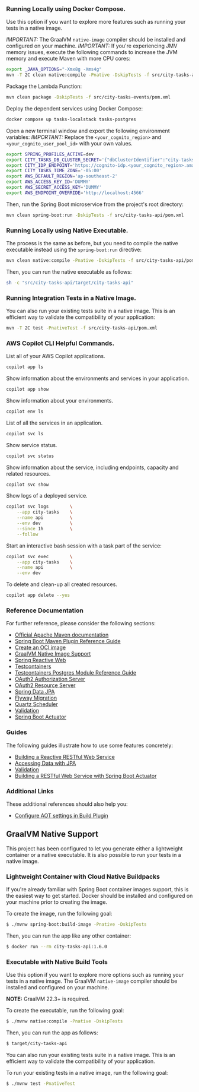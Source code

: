 
### Running Locally using Docker Compose.

Use this option if you want to explore more features such as running your tests in a native image.

*IMPORTANT:* The GraalVM `native-image` compiler should be installed and configured on your machine.
*IMPORTANT:* If you're experiencing JMV memory issues, execute the following commands to increase the JVM memory and execute Maven with more CPU cores:
```bash
export _JAVA_OPTIONS="-Xmx8g -Xms4g"
mvn -T 2C clean native:compile -Pnative -DskipTests -f src/city-tasks-api/pom.xml -Ddependency-check.skip=true
```

Package the Lambda Function:
```bash
mvn clean package -DskipTests -f src/city-tasks-events/pom.xml
```

Deploy the dependent services using Docker Compose:
```bash
docker compose up tasks-localstack tasks-postgres
```

Open a new terminal window and export the following environment variables:
*IMPORTANT:* Replace the `<your_cognito_region>` and `<your_cognito_user_pool_id>` with your own values.
```bash
export SPRING_PROFILES_ACTIVE=dev
export CITY_TASKS_DB_CLUSTER_SECRET='{"dbClusterIdentifier":"city-tasks-db-cluster","password":"postgres123","dbname":"CityTasksDB","engine":"postgres","port":5432,"host":"localhost","username":"postgres"}'
export CITY_IDP_ENDPOINT='https://cognito-idp.<your_cognito_region>.amazonaws.com/<your_cognito_user_pool_id>'
export CITY_TASKS_TIME_ZONE='-05:00'
export AWS_DEFAULT_REGION='ap-southeast-2'
export AWS_ACCESS_KEY_ID='DUMMY'
export AWS_SECRET_ACCESS_KEY='DUMMY'
export AWS_ENDPOINT_OVERRIDE='http://localhost:4566'
```
Then, run the Spring Boot microservice from the project's root directory:
```bash
mvn clean spring-boot:run -DskipTests -f src/city-tasks-api/pom.xml
```

### Running Locally using Native Executable.

The process is the same as before, but you need to compile the native executable instead using the `spring-boot:run` directive:
```bash
mvn clean native:compile -Pnative -DskipTests -f src/city-tasks-api/pom.xml
```
Then, you can run the native executable as follows:
```bash
sh -c "src/city-tasks-api/target/city-tasks-api"
```

### Running Integration Tests in a Native Image.

You can also run your existing tests suite in a native image.
This is an efficient way to validate the compatibility of your application:
```bash
mvn -T 2C test -PnativeTest -f src/city-tasks-api/pom.xml
```

### AWS Copilot CLI Helpful Commands.

List all of your AWS Copilot applications.
```bash
copilot app ls
```

Show information about the environments and services in your application.
```bash
copilot app show
```

Show information about your environments.
```bash
copilot env ls
```

List of all the services in an application.
```bash
copilot svc ls
```

Show service status.
```bash
copilot svc status
```

Show information about the service, including endpoints, capacity and related resources.
```bash
copilot svc show
```

Show logs of a deployed service.
```bash
copilot svc logs        \
    --app city-tasks    \
    --name api          \
    --env dev           \
    --since 1h          \
    --follow
```
Start an interactive bash session with a task part of the service:
```bash
copilot svc exec        \
    --app city-tasks    \
    --name api          \
    --env dev
```
To delete and clean-up all created resources.
```bash
copilot app delete --yes
```

### Reference Documentation
For further reference, please consider the following sections:

* [Official Apache Maven documentation](https://maven.apache.org/guides/index.html)
* [Spring Boot Maven Plugin Reference Guide](https://docs.spring.io/spring-boot/docs/3.1.1/maven-plugin/reference/html/)
* [Create an OCI image](https://docs.spring.io/spring-boot/docs/3.1.1/maven-plugin/reference/html/#build-image)
* [GraalVM Native Image Support](https://docs.spring.io/spring-boot/docs/3.1.1/reference/html/native-image.html#native-image)
* [Spring Reactive Web](https://docs.spring.io/spring-boot/docs/3.1.1/reference/htmlsingle/#web.reactive)
* [Testcontainers](https://www.testcontainers.org/)
* [Testcontainers Postgres Module Reference Guide](https://www.testcontainers.org/modules/databases/postgres/)
* [OAuth2 Authorization Server](https://docs.spring.io/spring-boot/docs/3.1.1/reference/htmlsingle/#web.security.oauth2.authorization-server)
* [OAuth2 Resource Server](https://docs.spring.io/spring-security/reference/reactive/oauth2/resource-server/)
* [Spring Data JPA](https://docs.spring.io/spring-boot/docs/3.1.1/reference/htmlsingle/#data.sql.jpa-and-spring-data)
* [Flyway Migration](https://docs.spring.io/spring-boot/docs/3.1.1/reference/htmlsingle/#howto.data-initialization.migration-tool.flyway)
* [Quartz Scheduler](https://docs.spring.io/spring-boot/docs/3.1.1/reference/htmlsingle/#io.quartz)
* [Validation](https://docs.spring.io/spring-boot/docs/3.1.1/reference/htmlsingle/#io.validation)
* [Spring Boot Actuator](https://docs.spring.io/spring-boot/docs/3.1.1/reference/htmlsingle/#actuator)

### Guides
The following guides illustrate how to use some features concretely:

* [Building a Reactive RESTful Web Service](https://spring.io/guides/gs/reactive-rest-service/)
* [Accessing Data with JPA](https://spring.io/guides/gs/accessing-data-jpa/)
* [Validation](https://spring.io/guides/gs/validating-form-input/)
* [Building a RESTful Web Service with Spring Boot Actuator](https://spring.io/guides/gs/actuator-service/)

### Additional Links
These additional references should also help you:

* [Configure AOT settings in Build Plugin](https://docs.spring.io/spring-boot/docs/3.1.1/maven-plugin/reference/htmlsingle/#aot)

## GraalVM Native Support
This project has been configured to let you generate either a lightweight container or a native executable.
It is also possible to run your tests in a native image.

### Lightweight Container with Cloud Native Buildpacks
If you're already familiar with Spring Boot container images support, this is the easiest way to get started.
Docker should be installed and configured on your machine prior to creating the image.

To create the image, run the following goal:

```bash
$ ./mvnw spring-boot:build-image -Pnative -DskipTests
```

Then, you can run the app like any other container:

```bash
$ docker run --rm city-tasks-api:1.6.0
```

### Executable with Native Build Tools
Use this option if you want to explore more options such as running your tests in a native image.
The GraalVM `native-image` compiler should be installed and configured on your machine.

**NOTE:** GraalVM 22.3+ is required.

To create the executable, run the following goal:

```bash
$ ./mvnw native:compile -Pnative -DskipTests
```

Then, you can run the app as follows:
```bash
$ target/city-tasks-api
```

You can also run your existing tests suite in a native image.
This is an efficient way to validate the compatibility of your application.

To run your existing tests in a native image, run the following goal:

```bash
$ ./mvnw test -PnativeTest
```
